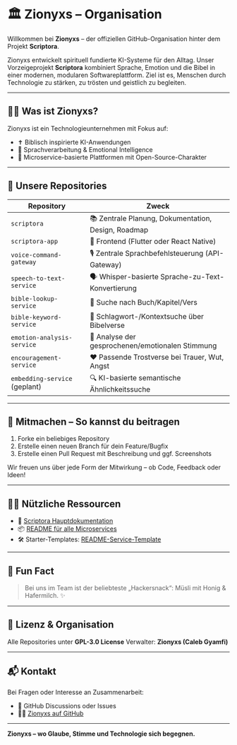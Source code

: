 # 🏛️ Zionyxs – Organisation

Willkommen bei **Zionyxs** – der offiziellen GitHub-Organisation hinter dem Projekt **Scriptora**.

Zionyxs entwickelt spirituell fundierte KI-Systeme für den Alltag. Unser Vorzeigeprojekt **Scriptora** kombiniert Sprache, Emotion und die Bibel in einer modernen, modularen Softwareplattform. Ziel ist es, Menschen durch Technologie zu stärken, zu trösten und geistlich zu begleiten.

---

## 🙋‍♀️ Was ist Zionyxs?

Zionyxs ist ein Technologieunternehmen mit Fokus auf:

* ✝️ Biblisch inspirierte KI-Anwendungen
* 💬 Sprachverarbeitung & Emotional Intelligence
* 🧠 Microservice-basierte Plattformen mit Open-Source-Charakter

---

## 🧩 Unsere Repositories

| Repository                    | Zweck                                               |
| ----------------------------- | --------------------------------------------------- |
| `scriptora`                   | 📚 Zentrale Planung, Dokumentation, Design, Roadmap |
| `scriptora-app`               | 📱 Frontend (Flutter oder React Native)             |
| `voice-command-gateway`       | 🎙️ Zentrale Sprachbefehlsteuerung (API-Gateway)    |
| `speech-to-text-service`      | 🗣️ Whisper-basierte Sprache-zu-Text-Konvertierung  |
| `bible-lookup-service`        | 📖 Suche nach Buch/Kapitel/Vers                     |
| `bible-keyword-service`       | 🧠 Schlagwort-/Kontextsuche über Bibelverse         |
| `emotion-analysis-service`    | 💬 Analyse der gesprochenen/emotionalen Stimmung    |
| `encouragement-service`       | ❤️ Passende Trostverse bei Trauer, Wut, Angst       |
| `embedding-service` (geplant) | 🔍 KI-basierte semantische Ähnlichkeitssuche        |

---

## 🌈 Mitmachen – So kannst du beitragen

1. Forke ein beliebiges Repository
2. Erstelle einen neuen Branch für dein Feature/Bugfix
3. Erstelle einen Pull Request mit Beschreibung und ggf. Screenshots

Wir freuen uns über jede Form der Mitwirkung – ob Code, Feedback oder Ideen!

---

## 👩‍💻 Nützliche Ressourcen

* 📘 [Scriptora Hauptdokumentation](https://github.com/zionyxs/scriptora)
* 📦 [README für alle Microservices](https://github.com/zionyxs/scriptora/blob/main/README.md)
* 🛠️ Starter-Templates: [README-Service-Template](https://github.com/zionyxs/README-Service-Template)

---

## 🍿 Fun Fact

> Bei uns im Team ist der beliebteste „Hackersnack“: Müsli mit Honig & Hafermilch. ✨

---

## 🧠 Lizenz & Organisation

Alle Repositories unter **GPL-3.0 License**
Verwalter: **Zionyxs (Caleb Gyamfi)**

---

## 📬 Kontakt

Bei Fragen oder Interesse an Zusammenarbeit:

* 📧 GitHub Discussions oder Issues
* 🧑‍💻 [Zionyxs auf GitHub](https://github.com/zionyxs)

---

**Zionyxs – wo Glaube, Stimme und Technologie sich begegnen.**
